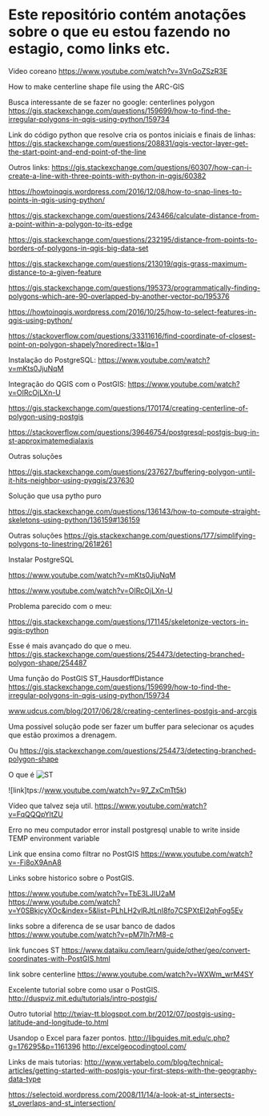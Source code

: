 
# Este repositório contém anotações sobre o que eu estou fazendo no estagio, como links etc.


Video coreano
https://www.youtube.com/watch?v=3VnGoZSzR3E

How to make centerline shape file using the ARC-GIS


Busca interessante de se fazer no google: centerlines polygon
https://gis.stackexchange.com/questions/159699/how-to-find-the-irregular-polygons-in-qgis-using-python/159734



Link do código python que resolve cria os pontos iniciais e finais de linhas:
https://gis.stackexchange.com/questions/208831/qgis-vector-layer-get-the-start-point-and-end-point-of-the-line

Outros links:
https://gis.stackexchange.com/questions/60307/how-can-i-create-a-line-with-three-points-with-python-in-qgis/60382

https://howtoinqgis.wordpress.com/2016/12/08/how-to-snap-lines-to-points-in-qgis-using-python/

https://gis.stackexchange.com/questions/243466/calculate-distance-from-a-point-within-a-polygon-to-its-edge

https://gis.stackexchange.com/questions/232195/distance-from-points-to-borders-of-polygons-in-qgis-big-data-set

https://gis.stackexchange.com/questions/213019/qgis-grass-maximum-distance-to-a-given-feature

https://gis.stackexchange.com/questions/195373/programmatically-finding-polygons-which-are-90-overlapped-by-another-vector-po/195376

https://howtoinqgis.wordpress.com/2016/10/25/how-to-select-features-in-qgis-using-python/

https://stackoverflow.com/questions/33311616/find-coordinate-of-closest-point-on-polygon-shapely?noredirect=1&lq=1




Instalação do PostgreSQL: https://www.youtube.com/watch?v=mKts0JjuNqM

Integração do QGIS com o PostGIS: https://www.youtube.com/watch?v=OIRcOjLXn-U


https://gis.stackexchange.com/questions/170174/creating-centerline-of-polygon-using-postgis


https://stackoverflow.com/questions/39646754/postgresql-postgis-bug-in-st-approximatemedialaxis


Outras soluções 

https://gis.stackexchange.com/questions/237627/buffering-polygon-until-it-hits-neighbor-using-pyqgis/237630


Solução que usa pytho puro

https://gis.stackexchange.com/questions/136143/how-to-compute-straight-skeletons-using-python/136159#136159


Outras soluções
https://gis.stackexchange.com/questions/177/simplifying-polygons-to-linestring/261#261

Instalar PostgreSQL

https://www.youtube.com/watch?v=mKts0JjuNqM

https://www.youtube.com/watch?v=OIRcOjLXn-U


Problema parecido com o meu:

https://gis.stackexchange.com/questions/171145/skeletonize-vectors-in-qgis-python

Esse é mais avançado do que o meu.
https://gis.stackexchange.com/questions/254473/detecting-branched-polygon-shape/254487


Uma função do PostGIS ST_HausdorffDistance
https://gis.stackexchange.com/questions/159699/how-to-find-the-irregular-polygons-in-qgis-using-python/159734

www.udcus.com/blog/2017/06/28/creating-centerlines-postgis-and-arcgis


Uma possivel solução pode ser fazer um buffer para selecionar os 
açudes que estão proximos a drenagem.

Ou https://gis.stackexchange.com/questions/254473/detecting-branched-polygon-shape


O que é ![ST](https://stackoverflow.com/questions/7234679/what-is-st-in-postgis)

![link]tps://www.youtube.com/watch?v=97_ZxCmTt5k)

Vídeo que talvez seja util. 
https://www.youtube.com/watch?v=FqQQQpYltZU


Erro no meu computador
error install postgresql unable to write inside TEMP environment variable


Link que ensina como filtrar no PostGIS
https://www.youtube.com/watch?v=-Fi8oX9AnA8

Links sobre historico sobre o PostGIS.

https://www.youtube.com/watch?v=TbE3LJIU2aM
https://www.youtube.com/watch?v=Y0SBkjcyXOc&index=5&list=PLhLH2vlRJtLnI8fo7CSPXtEI2qhFog5Ev


links sobre a diferenca de se usar banco de dados
https://www.youtube.com/watch?v=pM7Ih7rM8-c


link funcoes ST
https://www.dataiku.com/learn/guide/other/geo/convert-coordinates-with-PostGIS.html


link sobre centerline
https://www.youtube.com/watch?v=WXWm_wrM4SY

Excelente tutorial sobre como usar o PostGIS.
http://duspviz.mit.edu/tutorials/intro-postgis/

Outro tutorial
http://twiav-tt.blogspot.com.br/2012/07/postgis-using-latitude-and-longitude-to.html

Usandop o Excel para fazer pontos.
http://libguides.mit.edu/c.php?g=176295&p=1161396
http://excelgeocodingtool.com/


Links de mais tutorias:
http://www.vertabelo.com/blog/technical-articles/getting-started-with-postgis-your-first-steps-with-the-geography-data-type

https://selectoid.wordpress.com/2008/11/14/a-look-at-st_intersects-st_overlaps-and-st_intersection/
